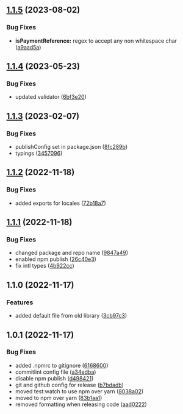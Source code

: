 

## [1.1.5](https://github.com/jordanmonier/yup-intl-validator/compare/1.1.4...1.1.5) (2023-08-02)


### Bug Fixes

* **isPaymentReference:** regex to accept any non whitespace char ([a9aad5a](https://github.com/jordanmonier/yup-intl-validator/commit/a9aad5ae34ebc702f3037711cdd595395ab2a0fa))

## [1.1.4](https://github.com/jordanmonier/yup-intl-validator/compare/1.1.3...1.1.4) (2023-05-23)


### Bug Fixes

* updated validator ([6bf3e20](https://github.com/jordanmonier/yup-intl-validator/commit/6bf3e200c89de91bf4cac16b01f2e685b601005f))

## [1.1.3](https://github.com/jordanmonier/yup-intl-validator/compare/1.1.2...1.1.3) (2023-02-07)


### Bug Fixes

* publishConfig set in package.json ([8fc289b](https://github.com/jordanmonier/yup-intl-validator/commit/8fc289baa0300bba9b9d8e4dfba1064042110094))
* typings ([3457096](https://github.com/jordanmonier/yup-intl-validator/commit/3457096a5c7cbc4e3ff6c84190c6e0ff4a69bb50))

## [1.1.2](https://github.com/jordanmonier/yup-intl-validator/compare/1.1.1...1.1.2) (2022-11-18)


### Bug Fixes

* added exports for locales ([72b18a7](https://github.com/jordanmonier/yup-intl-validator/commit/72b18a75381563400ea73f0996ce22be1efacb60))

## [1.1.1](https://github.com/jordanmonier/yup-intl-validator/compare/1.1.0...1.1.1) (2022-11-18)


### Bug Fixes

* changed package and repo name ([9847a49](https://github.com/jordanmonier/yup-intl-validator/commit/9847a49edc53d94f094f2670949bce9e376eb94c))
* enabled npm publish ([26c40e3](https://github.com/jordanmonier/yup-intl-validator/commit/26c40e331e3d5a98a32bf66defc47bf34a123882))
* fix intl types ([4b922cc](https://github.com/jordanmonier/yup-intl-validator/commit/4b922ccab07e300ff41499a86a92f35e236bc5ba))

## 1.1.0 (2022-11-17)


### Features

* added default file from old library ([3cb97c3](https://github.com/jordanmonier/package-template/commit/3cb97c3ea279f0db824fc02257629db8d1b318a1))

## 1.0.1 (2022-11-17)


### Bug Fixes

* added .npmrc to gitignore ([6168600](https://github.com/jordanmonier/package-template/commit/61686005dd5b4d70e4c7c706cb0eb7fe68bf034c))
* commitlint config file ([a34edba](https://github.com/jordanmonier/package-template/commit/a34edba3f60a83aa164ff9f2a33a64b7f775895d))
* disable npm publish ([d498421](https://github.com/jordanmonier/package-template/commit/d498421f48c44b490ce9517bbe7ea8a2a39ccc88))
* git and github config for release ([b7bdadb](https://github.com/jordanmonier/package-template/commit/b7bdadb6f009ab53ae725f9667222df025ef4aff))
* moved test:watch to use npm over yarn ([8038a02](https://github.com/jordanmonier/package-template/commit/8038a02c194811bc21ba7fbb1b2acd412dbf9cb1))
* moved to npm over yarn ([83b1aa1](https://github.com/jordanmonier/package-template/commit/83b1aa1d9bc0b2053ae796a83cb569f46e152cc8))
* removed formatting when releasing code ([aad0222](https://github.com/jordanmonier/package-template/commit/aad0222530ba7136b5dff1541d88ba9325cced15))